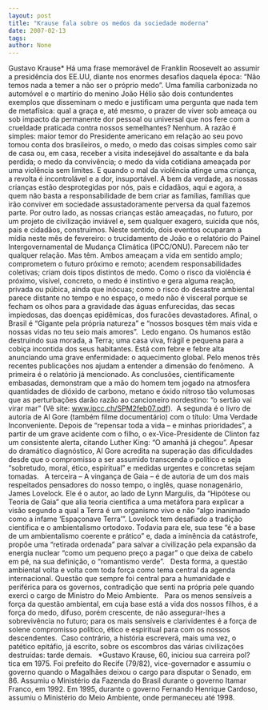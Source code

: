 ```yaml
---
layout: post
title: "Krause fala sobre os medos da sociedade moderna"
date: 2007-02-13
tags: 
author: None
---
```

Gustavo Krause*
Há uma frase memorável de Franklin Roosevelt ao assumir a presidência dos EE.UU, diante nos enormes desafios daquela época: “Não temos nada a temer a não ser o próprio medo”. 
Uma família carbonizada no automóvel e o martírio do menino João Hélio são dois contundentes exemplos que disseminam o medo e justificam uma pergunta que nada tem de metafísica: qual a graça e, até mesmo, o prazer de viver sob ameaça ou sob impacto da permanente dor pessoal ou universal que nos fere com a crueldade praticada contra nossos semelhantes? Nenhum. 
A razão é simples: maior temor do Presidente americano em relação ao seu povo tomou conta dos brasileiros, o medo, o medo das coisas simples como sair de casa ou, em casa, receber a visita indesejável do assaltante e da bala perdida; o medo da convivência; o medo da vida cotidiana ameaçada por uma violência sem limites. E quando o mal da violência atinge uma criança, a revolta é incontrolável e a dor, insuportável. 
A bem da verdade, as nossas crianças estão desprotegidas por nós, pais e cidadãos, aqui e agora, a quem não basta a responsabilidade de bem criar as famílias, famílias que irão conviver em sociedade assustadoramente perversa da qual fazemos parte.
Por outro lado, as nossas crianças estão ameaçadas, no futuro, por um projeto de civilização inviável e, sem qualquer exagero, suicida que nós, pais e cidadãos, construímos. 
Neste sentido, dois eventos ocuparam a mídia neste mês de fevereiro: o trucidamento de João e o relatório do Painel Intergovernamental de Mudança Climática (IPCC/ONU). Parecem não ter qualquer relação. Mas têm. Ambos ameaçam a vida em sentido amplo; comprometem o futuro próximo e remoto; acendem responsabilidades coletivas; criam dois tipos distintos de medo. 
Como o risco da violência é próximo, visível, concreto, o medo é instintivo e gera alguma reação, privada ou púbica, ainda que inócuas; como o risco do desastre ambiental parece distante no tempo e no espaço, o medo não é visceral porque se fecham os olhos para a gravidade das águas enfurecidas, das secas impiedosas, das doenças epidêmicas, dos furacões devastadores. Afinal, o Brasil é “Gigante pela própria natureza” e “nossos bosques têm mais vida e nossas vidas no teu seio mais amores”.&nbsp; 
Ledo engano. Os humanos estão destruindo sua morada, a Terra; uma casa viva, frágil e pequena para a cobiça incontida dos seus habitantes. Está com febre e febre alta anunciando uma grave enfermidade: o aquecimento global. 
Pelo menos três recentes publicações nos ajudam a entender a dimensão do fenômeno.&nbsp;
A primeira é o relatório já mencionado. As conclusões, cientificamente embasadas, demonstram que a mão do homem tem jogado na atmosfera quantidades de dióxido de carbono, metano e óxido nitroso tão volumosas que as perturbações darão razão ao cancioneiro nordestino: “o sertão vai virar mar” (Vê site: www.ipcc.ch/SPM2feb07.pdf).&nbsp;
A segunda é o livro de autoria de Al Gore (também filme documentário) com o título: Uma Verdade Inconveniente. Depois de “repensar toda a vida – e minhas prioridades”, a partir de um grave acidente com o filho, o ex-Vice-Presidente de Clinton faz um consistente alerta, citando Luther King: “O amanhã já chegou”. Apesar do dramático diagnóstico, Al Gore acredita na superação das dificuldades desde que o compromisso a ser assumido transcenda o político e seja “sobretudo, moral, ético, espiritual” e medidas urgentes e concretas sejam tomadas.&nbsp;&nbsp;
A terceira – A vingança de Gaia – é de autoria de um dos mais respeitados pensadores do nosso tempo, o inglês, quase nonagenário, James Lovelock. Ele é o autor, ao lado de Lynn Margulis, da “Hipótese ou Teoria de Gaia” que alia teoria científica a uma metáfora para explicar a visão segundo a qual a Terra é um organismo vivo e não “algo inanimado como a infame ‘Espaçonave Terra’”. Lovelock tem desafiado a tradição científica e o ambientalismo ortodoxo. Todavia para ele, sua tese “é a base de um ambientalismo coerente e prático” e, dada a iminência da catástrofe, propõe uma “retirada ordenada” para salvar a civilização pela expansão da energia nuclear “como um pequeno preço a pagar” o que deixa de cabelo em pé, na sua definição, o “romantismo verde”.&nbsp;&nbsp;
Desta forma, a questão ambiental volta e volta com toda força como tema central da agenda internacional. Questão que sempre foi central para a humanidade e periférica para os governos, contradição que senti na própria pele quando exerci o cargo de Ministro do Meio Ambiente.&nbsp;&nbsp;
Para os menos sensíveis a força da questão ambiental, em cuja base está a vida dos nossos filhos, é a força do medo, difuso, porém crescente, de não assegurar-lhes a sobrevivência no futuro; para os mais sensíveis e clarividentes é a força de solene compromisso político, ético e espiritual para com os nossos descendentes.&nbsp;
Caso contrário, a história escreverá, mais uma vez, o patético epitáfio, já escrito, sobre os escombros das várias civilizações destruídas: tarde demais.&nbsp;&nbsp;
*Gustavo Krause, 60, iniciou sua carreira pol?tica em 1975. Foi prefeito do Recife (79/82), vice-governador e assumiu o governo quando o Magalhães deixou o cargo para disputar o Senado, em 86.&nbsp;Assumiu o Ministério da Fazenda do Brasil durante o governo Itamar Franco, em 1992. Em 1995, durante o governo Fernando Henrique Cardoso, assumiu o Ministério do Meio Ambiente, onde permaneceu até 1998.&nbsp; 